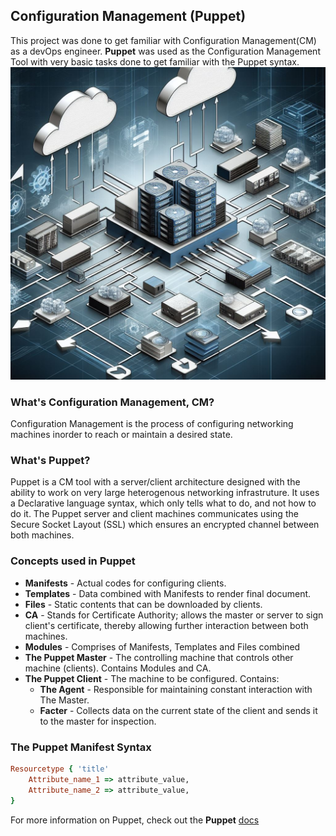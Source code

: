 ## Configuration Management (Puppet)
This project was done to get familiar with Configuration Management(CM) as a devOps engineer. **Puppet** was used as the Configuration Management Tool with very basic tasks done to get familiar with the Puppet syntax.
<img src='./project_img/configuration_management.jpg' width="1000" height="500">

### What's Configuration Management, CM?
Configuration Management is the process of configuring networking machines inorder to reach or maintain a desired state.

### What's Puppet?
Puppet is a CM tool with a server/client architecture designed with the ability to work on very large heterogenous networking infrastruture. It uses a Declarative language syntax, which only tells what to do, and not how to do it. The Puppet server and client machines communicates using the Secure Socket Layout (SSL) which ensures an encrypted channel between both machines.

### Concepts used in Puppet
- **Manifests** - Actual codes for configuring clients.
- **Templates** - Data combined with Manifests to render final document.
- **Files** - Static contents that can be downloaded by clients.
- **CA** - Stands for Certificate Authority; allows the master or server to sign client's certificate, thereby allowing further interaction between both machines.
- **Modules** - Comprises of Manifests, Templates and Files combined
- **The Puppet Master** - The controlling machine that controls other machine (clients). Contains Modules and CA.
- **The Puppet Client** - The machine to be configured. Contains:
	- **The Agent** - Responsible for maintaining constant interaction with The Master.
	- **Facter** - Collects data on the current state of the client and sends it to the master for inspection.

### The Puppet Manifest Syntax
```ruby
Resourcetype { 'title'
	Attribute_name_1 => attribute_value,
	Attribute_name_2 => attribute_value,
}
```

For more information on Puppet, check out the **Puppet** [docs](https://www.puppet.com/docs/puppet/5.5/puppet_index.html)
